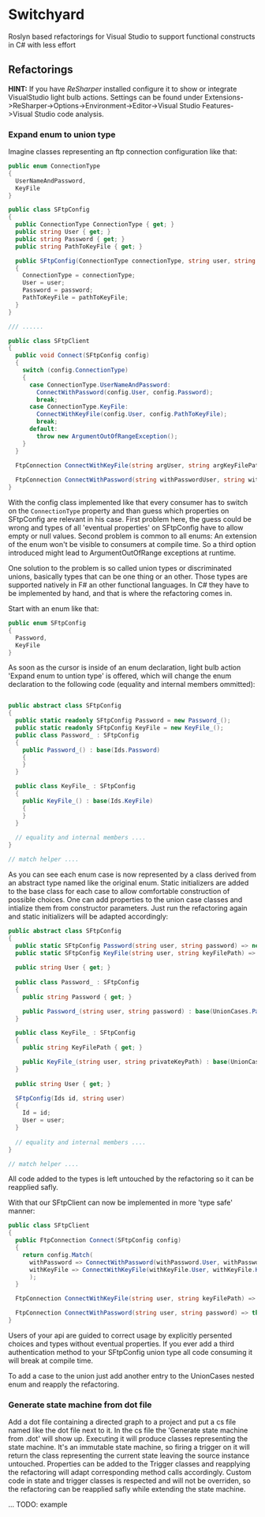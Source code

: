 # Switchyard
Roslyn based refactorings for Visual Studio to support functional constructs in C# with less effort

## Refactorings

**HINT:** If you have *ReSharper* installed configure it to show or integrate VisualStudio light bulb actions. Settings can be found under Extensions->ReSharper->Options->Environment->Editor->Visual Studio Features->Visual Studio code analysis.

### Expand enum to union type

Imagine classes representing an ftp connection configuration like that:

```csharp
public enum ConnectionType
{
  UserNameAndPassword,
  KeyFile
}

public class SFtpConfig
{
  public ConnectionType ConnectionType { get; }
  public string User { get; }
  public string Password { get; }
  public string PathToKeyFile { get; }

  public SFtpConfig(ConnectionType connectionType, string user, string password, string pathToKeyFile)
  {
    ConnectionType = connectionType;
    User = user;
    Password = password;
    PathToKeyFile = pathToKeyFile;
  }
}

/// ......

public class SFtpClient
{
  public void Connect(SFtpConfig config)
  {
    switch (config.ConnectionType)
    {
      case ConnectionType.UserNameAndPassword:
        ConnectWithPassword(config.User, config.Password);
        break;
      case ConnectionType.KeyFile:
        ConnectWithKeyFile(config.User, config.PathToKeyFile);
        break;
      default:
        throw new ArgumentOutOfRangeException();
    }
  }
  
  FtpConnection ConnectWithKeyFile(string argUser, string argKeyFilePath) => throw new NotImplementedException();

  FtpConnection ConnectWithPassword(string withPasswordUser, string withPasswordPassword) => throw new NotImplementedException();
}

```

With the config class implemented like that every consumer has to switch on the `ConnectionType` property and than guess which properties on SFtpConfig are relevant in his case. First problem here, the guess could be wrong and types of all 'eventual properties' on SFtpConfig have to allow empty or null values. Second problem is common to all enums: An extension of the enum won't be visible to consumers at compile time. So a third option introduced might lead to ArgumentOutOfRange exceptions at runtime.

One solution to the problem is so called union types or discriminated unions, basically types that can be one thing or an other. Those types are supported natively in F# an other functional languages. In C# they have to be implemented by hand, and that is where the refactoring comes in.

Start with an enum like that:

```csharp
public enum SFtpConfig
{
  Password,
  KeyFile
}
```

As soon as the cursor is inside of an enum declaration, light bulb action 'Expand enum to untion type' is offered, which will change the enum declaration to the following code (equality and internal members ommitted):

```csharp

public abstract class SFtpConfig
{
  public static readonly SFtpConfig Password = new Password_();
  public static readonly SFtpConfig KeyFile = new KeyFile_();
  public class Password_ : SFtpConfig
  {
    public Password_() : base(Ids.Password)
    {
    }
  }

  public class KeyFile_ : SFtpConfig
  {
    public KeyFile_() : base(Ids.KeyFile)
    {
    }
  }
  
  // equality and internal members ....
}

// match helper ....

```

As you can see each enum case is now represented by a class derived from an abstract type named like the original enum. Static initializers are added to the base class for each case to allow comfortable construction of possible choices. One can add properties to the union case classes and intialize them from constructor parameters. Just run the refactoring again and static initializers will be adapted accordingly:

```csharp
public abstract class SFtpConfig
{
  public static SFtpConfig Password(string user, string password) => new Password_(user, password);
  public static SFtpConfig KeyFile(string user, string keyFilePath) => new KeyFile_(user, keyFilePath);
  
  public string User { get; }
  
  public class Password_ : SFtpConfig
  {
    public string Password { get; }

    public Password_(string user, string password) : base(UnionCases.Password, user) => Password = password;    
  }

  public class KeyFile_ : SFtpConfig
  {
    public string KeyFilePath { get; }

    public KeyFile_(string user, string privateKeyPath) : base(UnionCases.KeyFile, user) => PrivateKeyPath = privateKeyPath;
  }
  
  public string User { get; }

  SFtpConfig(Ids id, string user)
  {
    Id = id;
    User = user;
  }
  
  // equality and internal members ....
}

// match helper ....
```

All code added to the types is left untouched by the refactoring so it can be reapplied safly.

With that our SFtpClient can now be implemented in more 'type safe' manner:

```csharp
public class SFtpClient
{
  public FtpConnection Connect(SFtpConfig config)
  {
    return config.Match(
      withPassword => ConnectWithPassword(withPassword.User, withPassword.Password),
      withKeyFile => ConnectWithKeyFile(withKeyFile.User, withKeyFile.KeyFilePath)
      );
  }

  FtpConnection ConnectWithKeyFile(string user, string keyFilePath) => throw new NotImplementedException();

  FtpConnection ConnectWithPassword(string user, string password) => throw new NotImplementedException();
}
```

Users of your api are guided to correct usage by explicitly persented choices and types without eventual properties. If you ever add a third authentication method to your SFtpConfig union type all code consuming it will break at compile time.

To add a case to the union just add another entry to the UnionCases nested enum and reapply the refactoring.

### Generate state machine from dot file

Add a dot file containing a directed graph to a project and put a cs file named like the dot file next to it. In the cs file the 'Generate state machine from .dot' will show up. Executing it will produce classes representing the state machine. It's an immutable state machine, so firing a trigger on it will return the class representing the current state leaving the source instance untouched. Properties can be added to the Trigger classes and reapplying the refactoring will adapt corresponding method calls accordingly. Custom code in state and trigger classes is respected and will not be overriden, so the refactoring can be reapplied safly while extending the state machine.

... TODO: example






 

